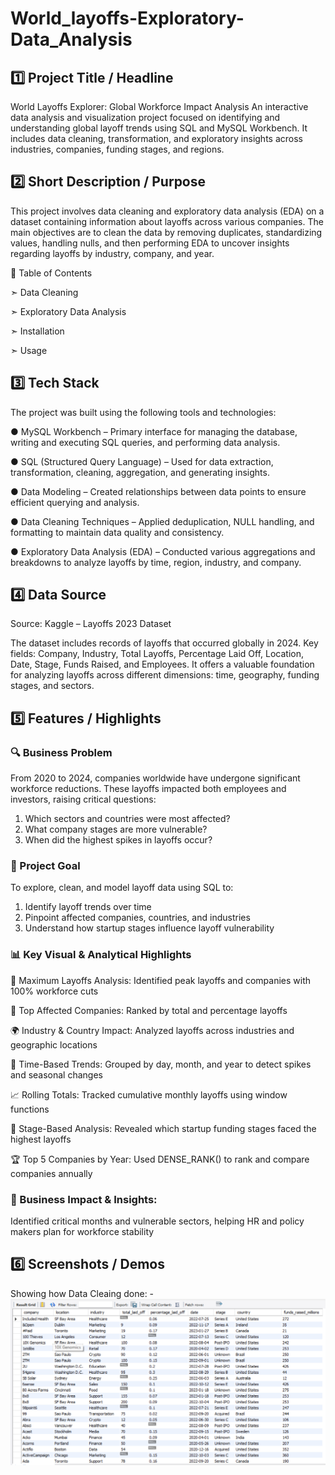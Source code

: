 # World_layoffs-Exploratory-Data_Analysis


## 1️⃣ Project Title / Headline
World Layoffs Explorer: Global Workforce Impact Analysis
An interactive data analysis and visualization project focused on identifying and understanding global layoff trends using SQL and MySQL Workbench. It includes data cleaning, transformation, and exploratory insights across industries, companies, funding stages, and regions.


## 2️⃣ Short Description / Purpose
This project involves data cleaning and exploratory data analysis (EDA) on a dataset containing information about layoffs across various companies. The main objectives are to clean the data by removing duplicates, standardizing values, handling nulls, and then performing EDA to uncover insights regarding layoffs by industry, company, and year.

📌 Table of Contents

  ➣ Data Cleaning

  ➣ Exploratory Data Analysis

  ➣ Installation

  ➣ Usage


## 3️⃣ Tech Stack
The project was built using the following tools and technologies:

 ●  MySQL Workbench – Primary interface for managing the database, writing and executing SQL queries, and performing data analysis.

 ●  SQL (Structured Query Language) – Used for data extraction, transformation, cleaning, aggregation, and generating insights.

 ●  Data Modeling – Created relationships between data points to ensure efficient querying and analysis.

 ●  Data Cleaning Techniques – Applied deduplication, NULL handling, and formatting to maintain data quality and consistency.

 ●  Exploratory Data Analysis (EDA) – Conducted various aggregations and breakdowns to analyze layoffs by time, region, industry, and company.


## 4️⃣ Data Source
Source: Kaggle – Layoffs 2023 Dataset

The dataset includes records of layoffs that occurred globally in 2024.
Key fields: Company, Industry, Total Layoffs, Percentage Laid Off, Location, Date, Stage, Funds Raised, and Employees. It offers a valuable foundation for analyzing layoffs across different dimensions: time, geography, funding stages, and sectors.


## 5️⃣ Features / Highlights
### 🔍 Business Problem
From 2020 to 2024, companies worldwide have undergone significant workforce reductions. These layoffs impacted both employees and investors, raising critical questions:

  1. Which sectors and countries were most affected?
  2. What company stages are more vulnerable?
  3. When did the highest spikes in layoffs occur?

### 🎯 Project Goal
To explore, clean, and model layoff data using SQL to:

  1. Identify layoff trends over time
  2. Pinpoint affected companies, countries, and industries
  3. Understand how startup stages influence layoff vulnerability

### 📊 Key Visual & Analytical Highlights

  📌 Maximum Layoffs Analysis: Identified peak layoffs and companies with 100% workforce cuts
      
  🏢 Top Affected Companies: Ranked by total and percentage layoffs
      
  🌍 Industry & Country Impact: Analyzed layoffs across industries and geographic locations
      
  📅 Time-Based Trends: Grouped by day, month, and year to detect spikes and seasonal changes
      
  📈 Rolling Totals: Tracked cumulative monthly layoffs using window functions
      
  🚀 Stage-Based Analysis: Revealed which startup funding stages faced the highest layoffs
      
  🏆 Top 5 Companies by Year: Used DENSE_RANK() to rank and compare companies annually
      
  ### 💼 Business Impact & Insights:
  Identified critical months and vulnerable sectors, helping HR and policy makers plan for workforce stability

    

## 6️⃣ Screenshots / Demos

Showing how Data Cleaing done: - ![Date Cleaning Preview](https://github.com/ramtejamanni/World-layoffs-Exploratory-Data-Analysis/blob/main/data_cleaning_pic.png)



